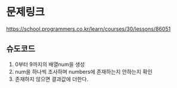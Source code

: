 # 문제링크

https://school.programmers.co.kr/learn/courses/30/lessons/86051

## 슈도코드

1. 0부터 9까지의 배열num을 생성
2. num을 하나씩 조사하며 numbers에 존재하는지 안하는지 확인
3. 존재하지 않으면 결과값에 더한다.
